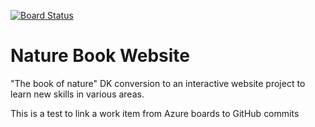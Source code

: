 [![Board Status](https://dev.azure.com/NatureBookWebsite/efb171d0-1c67-4778-8347-fa4beb9a7d02/2562574e-9b7c-4922-a5b7-a5ec2773e34f/_apis/work/boardbadge/95cbc268-308d-4c73-94f9-f2121481711d)](https://dev.azure.com/NatureBookWebsite/efb171d0-1c67-4778-8347-fa4beb9a7d02/_boards/board/t/2562574e-9b7c-4922-a5b7-a5ec2773e34f/Microsoft.RequirementCategory)
# Nature Book Website
 "The book of nature" DK conversion to an interactive website project to learn new skills in various areas. 

This is a test to link a work item from Azure boards to GitHub commits
